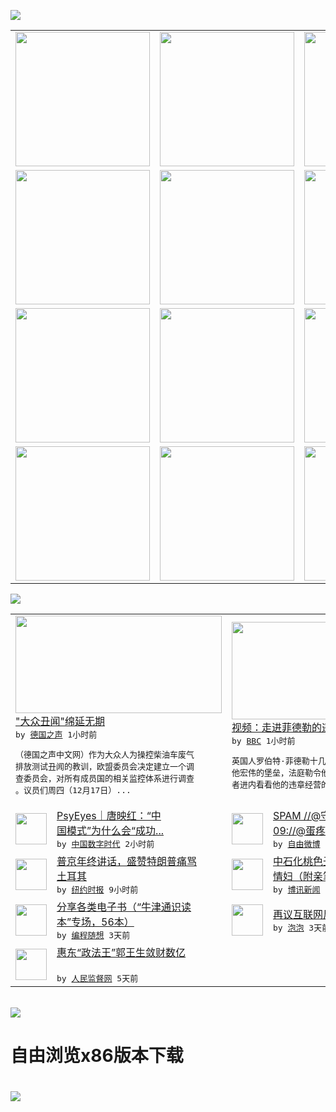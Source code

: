 

<a href="https://github.com/greatfire/z/raw/master/FreeBrowser.apk"><img src="https://raw.githubusercontent.com/greatfire/wiki/master/x/header.png" /></a><table><tr><td width="262" align="center" valign="center"><a href="https://github.com/greatfire/wiki/wiki/nyt" title="纽约时报中文网 国际纵览"><img src="https://raw.githubusercontent.com/greatfire/wiki/master/x/nyt_flag.png" width="215"/></a></td><td width="262" align="center" valign="center"><a href="https://github.com/greatfire/wiki/wiki/dw" title=""><img src="https://raw.githubusercontent.com/greatfire/wiki/master/x/dw_flag.png" width="215"/></a></td><td width="262" align="center" valign="center"><a href="https://github.com/greatfire/wiki/wiki/rmjd" title=""><img src="https://raw.githubusercontent.com/greatfire/wiki/master/x/rmjd_flag.png" width="215"/></a></td></tr><tr><td width="262" align="center" valign="center"><a href="https://github.com/paopaonetizen/website" title="泡泡 - 未经审查的互联网信息"><img src="https://raw.githubusercontent.com/greatfire/wiki/master/x/pp_flag.png" width="215"/></a></td><td width="262" align="center" valign="center"><a href="https://github.com/getlantern/mirror" title="以及自由微博和GreatFire.org官方中文论坛"><img src="https://raw.githubusercontent.com/greatfire/wiki/master/x/lantern_flag.png" width="215"/></a></td><td width="262" align="center" valign="center"><a href="https://github.com/cdtmirrors/m/" title=""><img src="https://raw.githubusercontent.com/greatfire/wiki/master/x/cdt_flag.png" width="215"/></a></td></tr><tr><td width="262" align="center" valign="center"><a href="https://github.com/program-think/blog" title="编程随想的博客"><img src="https://raw.githubusercontent.com/greatfire/wiki/master/x/pt_flag.png" width="215"/></a></td><td width="262" align="center" valign="center"><a href="https://github.com/greatfire/wiki/wiki/bbc" title=""><img src="https://raw.githubusercontent.com/greatfire/wiki/master/x/bbc_flag.png" width="215"/></a></td><td width="262" align="center" valign="center"><a href="https://github.com/freeweibo/s" title="自由微博 - 匿名和不受屏蔽的新浪微博搜索"><img src="https://raw.githubusercontent.com/greatfire/wiki/master/x/fw_flag.png" width="215"/></a></td></tr><tr><td width="262" align="center" valign="center"><a href="https://github.com/greatfire/wiki/wiki/google" title=""><img src="https://raw.githubusercontent.com/greatfire/wiki/master/x/google_flag.png" width="215"/></a></td><td width="262" align="center" valign="center"><a href="https://github.com/bxnews/boxun" title=""><img src="https://raw.githubusercontent.com/greatfire/wiki/master/x/bx_flag.png" width="215"/></a></td><td width="262" align="center" valign="center"><a href="https://github.com/greatfire/wiki/wiki/open-source" title="欢迎访问GreatFire.org开发者项目网站"><img src="https://raw.githubusercontent.com/greatfire/wiki/master/x/open-source_flag.png" width="215"/></a></td></tr></table><img src="https://raw.githubusercontent.com/greatfire/wiki/master/x/newsfeed text.png" /><table cols="4"><tr><td colspan="2" width="380"><a href="http://dw.com/p/1HPvG?maca=chi-GK-text-greatfire-all-chinese-15625-xml-mrss"><img src="http://www.dw.com/image/0,,18902380_302,00.jpg" width="330" height="156"/></a></br><a href="http://dw.com/p/1HPvG?maca=chi-GK-text-greatfire-all-chinese-15625-xml-mrss">"大众丑闻"绵延无期</a></br><kbd> by <a href="http://dw.de">德国之声</a> 1小时前 </kbd></br><pre>（德国之声中文网）作为大众人为操控柴油车废气<br/>排放测试丑闻的教训，欧盟委员会决定建立一个调<br/>查委员会，对所有成员国的相关监控体系进行调查<br/>。议员们周四（12月17日）...</pre></td><td colspan="2" width="380"><a href="http://www.bbc.com/zhongwen/simp/multimedia/2015/12/151218_vid_fldler_castle_r"><img src="http://ichef.bbci.co.uk/news/ws/106/amz/worldservice/live/assets/images/2015/12/18/151218120639_castle_304x171__nocredit.jpg" width="330" height="156"/></a></br><a href="http://www.bbc.com/zhongwen/simp/multimedia/2015/12/151218_vid_fldler_castle_r">视频：走进菲德勒的违章堡垒</a></br><kbd> by <a href="http://www.bbc.co.uk/zhongwen/simp">BBC</a> 1小时前 </kbd></br><pre>英国人罗伯特·菲德勒十几年前在稻草堆中兴建了<br/>他宏伟的堡垒，法庭勒令他拆掉。他邀请BBC记<br/>者进内看看他的违章经营的房子。</pre></td></tr><tr><td><img src="http://chinadigitaltimes.net/chinese/files/2015/11/psy-eyes.png" width="50" height="50"/></td><td width="280"><a href="http://feedproxy.google.com/~r/chinadigitaltimes/yqjh/~3/M-Un9sY9hkE/">PsyEyes｜唐映红：“中<br/>国模式”为什么会“成功...</a></br><kbd> by <a href="http://chinadigitaltimes.net/chinese/">中国数字时代</a> 2小时前 </kbd></td><td><img src="http://ww3.sinaimg.cn/large/005PPibGjw1ez2rlrsx6vj30ku1127a7.jpg" width="50" height="50"/></td><td width="280"><a href="https://freeweibo.com/weibo/3921470448968969">SPAM //@守望者的晨星<br/>09://@蛋疼的李帅...</a></br><kbd> by <a href="https://freeweibo.com/">自由微博</a> 2小时前 </kbd></td></tr><tr><td><img src="https://raw.githubusercontent.com/greatfire/wiki/master/x/nyt_logo.png" width="50" height="50"/></td><td width="280"><a href="https://d3qlz4p8smvoli.cloudfront.net/world/20151218/c18putin/">普京年终讲话，盛赞特朗普痛骂<br/>土耳其</a></br><kbd> by <a href="http://m.cn.nytimes.com/">纽约时报</a> 9小时前 </kbd></td><td><img src="https://raw.githubusercontent.com/greatfire/wiki/master/x/bx_logo.png" width="50" height="50"/></td><td width="280"><a href="http://www.boxun.com/news/gb/china/2015/12/201512180804.shtml">中石化桃色丑闻众高管共享公共<br/>情妇（附亲笔信）请看博...</a></br><kbd> by <a href="http://www.boxun.com">博讯新闻</a> 1天前 </kbd></td></tr><tr><td><img src="https://raw.githubusercontent.com/greatfire/wiki/master/x/pt_logo.png" width="50" height="50"/></td><td width="280"><a href="http://feedproxy.google.com/~r/programthink/~3/uGSyaZsHX7I/share-books.html">分享各类电子书（“牛津通识读<br/>本”专场，56本）</a></br><kbd> by <a href="http://program-think.blogspot.com">编程随想</a> 3天前 </kbd></td><td><img src="https://pao-pao.net/sites/pao-pao.net/files/styles/large/public/tu_1_3.jpeg?itok=ODfUXWQb" width="50" height="50"/></td><td width="280"><a href="https://pao-pao.net/article/652">再议互联网反恐与谷歌回归传闻</a></br><kbd> by <a href="https://pao-pao.net">泡泡</a> 3天前 </kbd></td></tr><tr><td><img src="http://www.rmjdw.com/uploads/151213/3-151213135J1423.jpg" width="50" height="50"/></td><td width="280"><a href="http://www.rmjdw.com//tebiebaodao/20151213/15247.html">惠东“政法王”郭王生敛财数亿<br/> </a></br><kbd> by <a href="http://www.rmjdw.com/">人民监督网</a> 5天前 </kbd></td></table></br><a href="https://github.com/greatfire/z/raw/master/FreeBrowser.apk"><img src="https://raw.githubusercontent.com/greatfire/wiki/master/x/download app.png" /></a><h1>自由浏览x86版本下载<h1><a href="https://github.com/greatfire/z/raw/master/FreeBrowser-x86.apk"><img src="https://raw.githubusercontent.com/greatfire/images/master/fb86.qr.png" /></a>